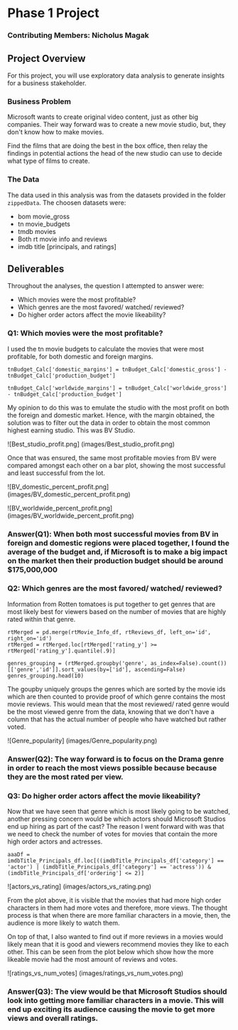 # Phase 1 Project

### Contributing Members: Nicholus Magak

## Project Overview

For this project, you will use exploratory data analysis to generate insights for a business stakeholder.

### Business Problem

Microsoft wants to create original video content, just as other big companies.
Their way forward was to create a new movie studio, but, they don't know how to make movies.

Find the films that are doing the best in the box office, then relay the findings in potential actions the head of the new studio can use to decide what type of films to create.

### The Data

The data used in this analysis was from the datasets provided in the folder `zippedData`. The choosen datasets were:
- bom movie_gross
- tn movie_budgets
- tmdb movies
- Both rt movie info and reviews
- imdb title [principals, and ratings]

## Deliverables

Throughout the analyses, the question I attempted to answer were:
- Which movies were the most profitable?
- Which genres are the most favored/ watched/ reviewed?
- Do higher order actors affect the movie likeability?

### Q1: Which movies were the most profitable?
I used the tn movie budgets to calculate the movies that were most profitable, for both domestic and foreign margins.

    tnBudget_Calc['domestic_margins'] = tnBudget_Calc['domestic_gross'] - tnBudget_Calc['production_budget']

    tnBudget_Calc['worldwide_margins'] = tnBudget_Calc['worldwide_gross'] - tnBudget_Calc['production_budget']

My opinion to do this was to emulate the studio with the most profit on both the foreign and domestic market. Hence, with the margin obtained, the solution was to filter out the data in order to obtain the most common highest earning studio.
This was BV Studio.

![Best_studio_profit.png] (images/Best_studio_profit.png)

Once that was ensured, the same most profitable movies from BV were compared amongst each other on a bar plot, showing the most successful and least successful from the lot.

![BV_domestic_percent_profit.png] (images/BV_domestic_percent_profit.png)

![BV_worldwide_percent_profit.png] (images/BV_worldwide_percent_profit.png)

### Answer(Q1): When both most successful movies from BV in foreign and domestic regions were placed together, I found the average of the budget and, if Microsoft is to make a big impact on the market then their production budget should be around $175,000,000


### Q2: Which genres are the most favored/ watched/ reviewed?
Information from Rotten tomatoes is put together to get genres that are most likely best for viewers based on the number of movies that are highly rated within that genre.

    rtMerged = pd.merge(rtMovie_Info_df, rtReviews_df, left_on='id', right_on='id')
    rtMerged = rtMerged.loc[rtMerged['rating_y'] >= rtMerged['rating_y'].quantile(.9)]

    genres_grouping = (rtMerged.groupby('genre', as_index=False).count())[['genre','id']].sort_values(by=['id'], ascending=False)
    genres_grouping.head(10)

The goupby uniquely groups the genres which are sorted by the movie ids which are then counted to provide proof of which genre contains the most movie reviews. This would mean that the most reviewed/ rated genre would be the most viewed genre from the data, knowing that we don't have a column that has the actual number of people who have watched but rather voted.

![Genre_popularity] (images/Genre_popularity.png)

### Answer(Q2): The way forward is to focus on the Drama genre in order to reach the most views possible because because they are the most rated per view.

### Q3: Do higher order actors affect the movie likeability?
Now that we have seen that genre which is most likely going to be watched, another pressing concern would be which actors should Microsoft Studios end up hiring as part of the cast? The reason I went forward with was that we need to check the number of votes for movies that contain the more high order actors and actresses.

    aaaDf = imdbTitle_Principals_df.loc[((imdbTitle_Principals_df['category'] == 'actor') | (imdbTitle_Principals_df['category'] == 'actress')) & (imdbTitle_Principals_df['ordering'] <= 2)]

![actors_vs_rating] (images/actors_vs_rating.png)

From the plot above, it is visible that the movies that had more high order characters in them had more votes and therefore, more views. The thought process is that when there are more familiar characters in a movie, then, the audience is more likely to watch them.

On top of that, I also wanted to find out if more reviews in a movies would likely mean that it is good and viewers recommend movies they like to each other. This can be seen from the plot below which show how the more likeable movie had the most amount of reviews and votes.

![ratings_vs_num_votes] (images/ratings_vs_num_votes.png)


### Answer(Q3): The view would be that Microsoft Studios should look into getting more familiar characters in a movie. This will end up exciting its audience causing the movie to get more views and overall ratings.


